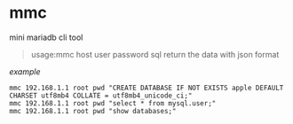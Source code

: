 # mmc
mini mariadb cli tool
>usage:mmc host user password sql
>return the data with json format

*example*
```
mmc 192.168.1.1 root pwd "CREATE DATABASE IF NOT EXISTS apple DEFAULT CHARSET utf8mb4 COLLATE = utf8mb4_unicode_ci;"
mmc 192.168.1.1 root pwd "select * from mysql.user;"
mmc 192.168.1.1 root pwd "show databases;"
```
